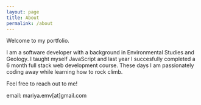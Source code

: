 ```yaml
---
layout: page
title: About
permalink: /about
---
```


Welcome to my portfolio.

I am a software developer with a background in Environmental Studies and Geology. I taught myself JavaScript and last year I succesfully completed a 6 month full stack web development course. These days I am passionately coding away while learning how to rock climb.

Feel free to reach out to me!

email: mariya.emv[at]gmail.com
